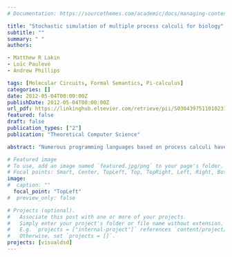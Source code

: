 ```yaml
---
# Documentation: https://sourcethemes.com/academic/docs/managing-content/

title: "Stochastic simulation of multiple process calculi for biology"
subtitle: ""
summary: " "
authors:

- Matthew R Lakin
- Loïc Paulevé
- Andrew Phillips

tags: [Molecular Circuits, Formal Semantics, Pi-calculus]
categories: []
date: 2012-05-04T00:00:00Z
publishDate: 2012-05-04T00:00:00Z
url_pdf: https://linkinghub.elsevier.com/retrieve/pii/S0304397511010231
featured: false
draft: false
publication_types: ["2"]
publication: "Theoretical Computer Science"

abstract: "Numerous programming languages based on process calculi have been developed for biological modelling, many of which can generate potentially unbounded numbers of molecular species and reactions. As a result, such languages cannot rely on standard reaction-based simulation methods, and are generally implemented using custom stochastic simulation algorithms. As an alternative, this paper proposes a generic abstract machine that can be instantiated to simulate a range of process calculi using a range of simulation methods. The abstract machine functions as a just-in-time compiler, which dynamically updates the set of possible reactions and chooses the next reaction in an iterative cycle. We instantiate the generic abstract machine with two Markovian simulation methods and provide encodings for four process calculi: the agent-based pi-calculus, the compartment-based bioambient calculus, the rule-based kappa calculus and the domain-specific DNA strand displacement calculus. We present a generic method for proving that the encoding of an arbitrary process calculus into the abstract machine is correct, and we use this method to prove the correctness of all four calculus encodings. Finally, we demonstrate how the generic abstract machine can be used to simulate heterogeneous models in which discrete communicating sub-models are written using different domain-specific languages and then simulated together. Our approach forms the basis of a multi-language environment for the simulation of heterogeneous biological models."

# Featured image
# To use, add an image named `featured.jpg/png` to your page's folder.
# Focal points: Smart, Center, TopLeft, Top, TopRight, Left, Right, BottomLeft, Bottom, BottomRight.
image: 
#  caption: ""
  focal_point: "TopLeft"
#  preview_only: false

# Projects (optional).
#   Associate this post with one or more of your projects.
#   Simply enter your project's folder or file name without extension.
#   E.g. `projects = ["internal-project"]` references `content/project/deep-learning/index.md`.
#   Otherwise, set `projects = []`.
projects: [visualdsd]
---
```

